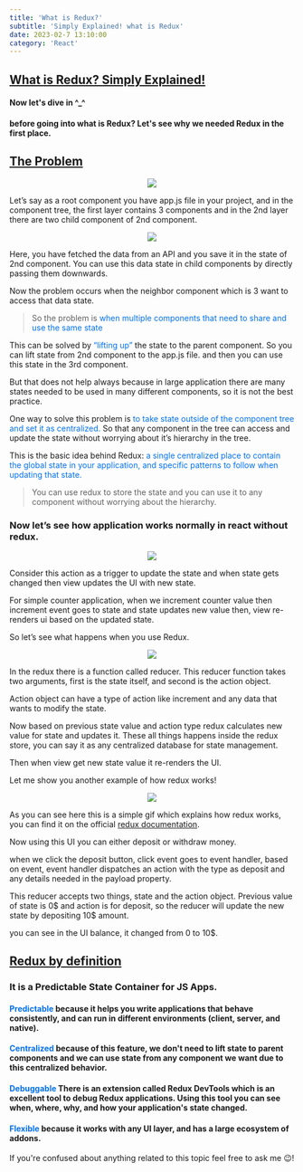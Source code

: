 ```yaml
---
title: 'What is Redux?'
subtitle: 'Simply Explained! what is Redux'
date: 2023-02-7 13:10:00
category: 'React'
---
```


## [What is Redux? Simply Explained!](https://redux.js.org/introduction/getting-started)

#### Now let's dive in ^\_^

#### before going into what is Redux? Let's see why we needed Redux in the first place.

## [The Problem](What-is-redux#the-problem)

<p align="center">
  <img src="https://dev-to-uploads.s3.amazonaws.com/uploads/articles/qh1c1vqoz1hna7onduta.png" />
</p>

<p>
Let’s say as a root component you have app.js file in your project, and in the component tree, the first layer contains 3 components and in the 2nd layer there are two child component of 2nd component.
</p>

<p align="center">
<img src="https://dev-to-uploads.s3.amazonaws.com/uploads/articles/5nbhcaewzxjo4fzd8caq.png" />
</p>

Here, you have fetched the data from an API and you save it in the state of 2nd component. You can use this data state in child components by directly passing them downwards.

<p>

Now the problem occurs when the neighbor component which is 3 want to access that data state.

> So the problem is <font color="#0070f3">when multiple components that need to share and use the same state </font>

This can be solved by <font color="#0070f3">“lifting up”</font> the state to the parent component. So you can lift state from 2nd component to the app.js file. and then you can use this state in the 3rd component.

But that does not help always because in large application there are many states needed to be used in many different components, so it is not the best practice.

One way to solve this problem is <font color="#0070f3">to take state outside of the component tree and set it as centralized.</font> So that any component in the tree can access and update the state without worrying about it’s hierarchy in the tree.

This is the basic idea behind Redux: <font color="#0070f3">a single centralized place to contain the global state in your application, and specific patterns to follow when updating that state.</font>

> You can use redux to store the state and you can use it to any component without worrying about the hierarchy.

</p>

### Now let’s see how application works normally in react without redux.

<p align="center">
<img src="https://dev-to-uploads.s3.amazonaws.com/uploads/articles/n8excbab1hwjt5a24mrm.png" />
</p>

<p>Consider this action as a trigger to update the state and when state gets changed then view updates the UI with new state.

For simple counter application, when we increment counter value then increment event goes to state and state updates new value then, view re-renders ui based on the updated state.

So let’s see what happens when you use Redux.

</p>

<p align="center">
<img src="https://dev-to-uploads.s3.amazonaws.com/uploads/articles/xkirro5er7ctdczdly5l.png" />
</p>

<p>
In the redux there is a function called reducer.
This reducer function takes two arguments, first is the state itself, and second is the action object.

Action object can have a type of action like increment and any data that wants to modify the state.

Now based on previous state value and action type redux calculates new value for state and updates it.
These all things happens inside the redux store, you can say it as any centralized database for state management.

Then when view get new state value it re-renders the UI.

Let me show you another example of how redux works!

</p>

<p align="center">
<img src="https://dev-to-uploads.s3.amazonaws.com/uploads/articles/y4l0u5umm0ex29hhnsrq.gif" />
</p>

As you can see here this is a simple gif which explains how redux works, you can find it on the official [redux documentation](https://redux.js.org/tutorials/essentials/part-1-overview-concepts).

<p>

Now using this UI you can either deposit or withdraw money.

when we click the deposit button, click event goes to event handler, based on event, event handler dispatches an action with the type as deposit and any details needed in the payload property.

This reducer accepts two things, state and the action object. Previous value of state is 0$ and action is for deposit, so the reducer will update the new state by depositing 10$ amount.

you can see in the UI balance, it changed from 0 to 10$.

</p>

## [Redux by definition](What-is-redux#redux-by-definition)

### It is a Predictable State Container for JS Apps.

#### <font color="#0070f3">Predictable</font> because it helps you write applications that behave consistently, and can run in different environments (client, server, and native).

#### <font color="#0070f3">Centralized</font> because of this feature, we don't need to lift state to parent components and we can use state from any component we want due to this centralized behavior.

#### <font color="#0070f3">Debuggable</font> There is an extension called Redux DevTools which is an excellent tool to debug Redux applications. Using this tool you can see when, where, why, and how your application's state changed.

#### <font color="#0070f3">Flexible</font> because it works with any UI layer, and has a large ecosystem of addons.

If you're confused about anything related to this topic feel free to ask me 😉!
